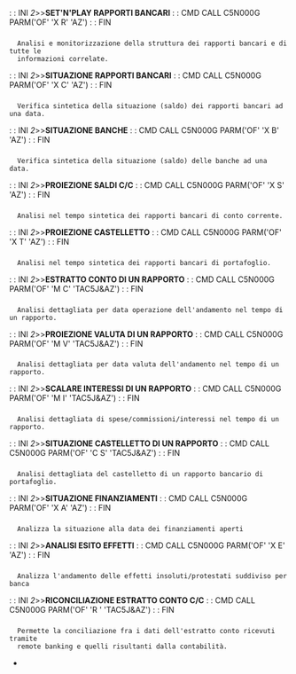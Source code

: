  :  : INI _2_>>**SET'N'PLAY RAPPORTI BANCARI**
 :  : CMD CALL C5N000G PARM('OF' 'X R' 'AZ')
 :  : FIN
###
      Analisi e monitorizzazione della struttura dei rapporti bancari e di tutte le
      informazioni correlate.

 :  : INI _2_>>**SITUAZIONE RAPPORTI BANCARI**
 :  : CMD CALL C5N000G PARM('OF' 'X C' 'AZ')
 :  : FIN
###
      Verifica sintetica della situazione (saldo) dei rapporti bancari ad una data.

 :  : INI _2_>>**SITUAZIONE BANCHE**
 :  : CMD CALL C5N000G PARM('OF' 'X B' 'AZ')
 :  : FIN
###
      Verifica sintetica della situazione (saldo) delle banche ad una data.

 :  : INI _2_>>**PROIEZIONE SALDI C/C**
 :  : CMD CALL C5N000G PARM('OF' 'X S' 'AZ')
 :  : FIN
###
      Analisi nel tempo sintetica dei rapporti bancari di conto corrente.

 :  : INI _2_>>**PROIEZIONE CASTELLETTO**
 :  : CMD CALL C5N000G PARM('OF' 'X T' 'AZ')
 :  : FIN
###
      Analisi nel tempo sintetica dei rapporti bancari di portafoglio.

 :  : INI _2_>>**ESTRATTO CONTO DI UN RAPPORTO**
 :  : CMD CALL C5N000G PARM('OF' 'M C' 'TAC5J&AZ')
 :  : FIN
###
      Analisi dettagliata per data operazione dell'andamento nel tempo di un rapporto.

 :  : INI _2_>>**PROIEZIONE VALUTA DI UN RAPPORTO**
 :  : CMD CALL C5N000G PARM('OF' 'M V' 'TAC5J&AZ')
 :  : FIN
###
      Analisi dettagliata per data valuta dell'andamento nel tempo di un rapporto.

 :  : INI _2_>>**SCALARE INTERESSI DI UN RAPPORTO**
 :  : CMD CALL C5N000G PARM('OF' 'M I' 'TAC5J&AZ')
 :  : FIN
###
      Analisi dettagliata di spese/commissioni/interessi nel tempo di un rapporto.

 :  : INI _2_>>**SITUAZIONE CASTELLETTO DI UN RAPPORTO**
 :  : CMD CALL C5N000G PARM('OF' 'C S' 'TAC5J&AZ')
 :  : FIN
###
      Analisi dettagliata del castelletto di un rapporto bancario di portafoglio.

 :  : INI _2_>>**SITUAZIONE FINANZIAMENTI**
 :  : CMD CALL C5N000G PARM('OF' 'X A' 'AZ')
 :  : FIN
###
      Analizza la situazione alla data dei finanziamenti aperti

 :  : INI _2_>>**ANALISI ESITO EFFETTI**
 :  : CMD CALL C5N000G PARM('OF' 'X E' 'AZ')
 :  : FIN
###
      Analizza l'andamento delle effetti insoluti/protestati suddiviso per banca

 :  : INI _2_>>**RICONCILIAZIONE ESTRATTO CONTO C/C**
 :  : CMD CALL C5N000G PARM('OF' 'R  ' 'TAC5J&AZ')
 :  : FIN
###
      Permette la conciliazione fra i dati dell'estratto conto ricevuti tramite
      remote banking e quelli risultanti dalla contabilità.
- [](Sorgenti/OJ/PGM/P_C5NORC)
